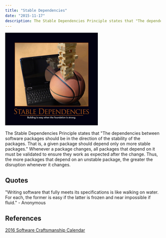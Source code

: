 ```yaml
---
title: "Stable Dependencies"
date: "2015-11-17"
description: The Stable Dependencies Principle states that "The dependencies between software packages should be in the direction of the stability of the packages. That is, a given package should depend only on more stable packages."
---
```


![Stable Dependencies Principle](images/StableDependencies-400x400-300x300.png)

The Stable Dependencies Principle states that "The dependencies between software packages should be in the direction of the stability of the packages. That is, a given package should depend only on more stable packages." Whenever a package changes, all packages that depend on it must be validated to ensure they work as expected after the change. Thus, the more packages that depend on an unstable package, the greater the disruption whenever it changes.

## Quotes

"Writing software that fully meets its specifications is like walking on water. For each, the former is easy if the latter is frozen and near impossible if fluid." - Anonymous

## References

[2016 Software Craftsmanship Calendar](http://amzn.to/1NI2m22)
